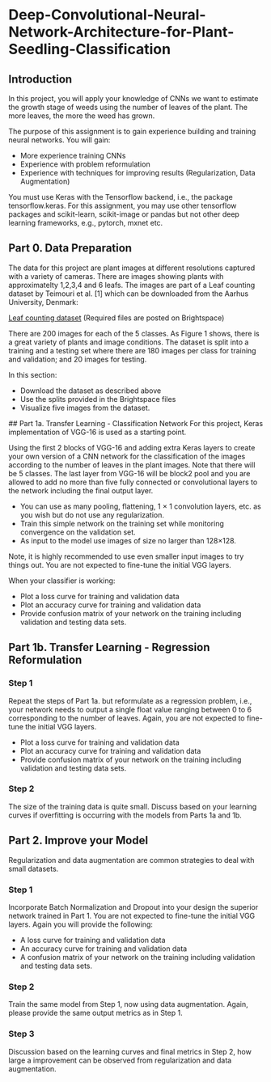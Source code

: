 # Deep-Convolutional-Neural-Network-Architecture-for-Plant-Seedling-Classification
## Introduction
In this project, you will apply your knowledge of CNNs we want to estimate the growth stage of weeds using the number of leaves of the plant. The more leaves, the more the weed has grown.

The purpose of this assignment is to gain experience building and training neural networks. You will gain:
- More experience training CNNs
- Experience with problem reformulation
- Experience with techniques for improving results (Regularization, Data Augmentation)

You must use Keras with the Tensorflow backend, i.e., the package tensorflow.keras. For this assignment, you may use other tensorflow packages and scikit-learn, scikit-image or pandas but not other deep learning frameworks, e.g., pytorch, mxnet etc.
## Part 0. Data Preparation

The data for this project are plant images at different resolutions captured with a variety of cameras. There are images showing plants with approximatelty 1,2,3,4 and 6 leafs. The images are part of a Leaf counting dataset by Teimouri et al. [1] which can be downloaded from the Aarhus University, Denmark:

<a href="https://vision.eng.au.dk/leaf-counting-dataset/">Leaf counting dataset</a> (Required files are posted on Brightspace)

There are 200 images for each of the 5 classes. As Figure 1 shows, there is a great variety of plants and image conditions. The dataset is split into a training and a testing set where there are 180 images per class for training and validation; and 20 images for testing.
 
  

In this section:
<ul>
<li>Download the dataset as described above</li>
<li>Use the splits provided in the Brightspace files</li>
<li>Visualize five images from the dataset.</li>
</ul>
## Part 1a. Transfer Learning - Classification Network
For this project, Keras implementation of VGG-16 is used as a starting point. 

Using the first 2 blocks of VGG-16 and adding extra Keras layers to create your own version of a CNN network for the classification of the images according to the number of leaves in the plant images. Note that there will be 5 classes. The last layer from VGG-16 will be block2 pool and you are allowed to add no more than five fully connected or convolutional layers to the network including the final output layer. 

- You can use as many pooling, flattening, 1 × 1 convolution layers, etc. as you wish but do not use any regularization.
- Train this simple network on the training set while monitoring convergence on the validation set.
- As input to the model use images of size no larger than 128×128.

Note, it is highly recommended to use even smaller input images to try things out. You are not expected to fine-tune the initial VGG layers.

When your classifier is working:
- Plot a loss curve for training and validation data
- Plot an accuracy curve for training and validation data
- Provide confusion matrix of your network on the training including validation and testing data sets.
## Part 1b. Transfer Learning - Regression Reformulation

### Step 1
Repeat the steps of Part 1a. but reformulate as a regression problem, i.e., your network needs to output a single float value ranging between 0 to 6 corresponding to the number of leaves. Again, you are not expected to fine-tune the initial VGG layers.

- Plot a loss curve for training and validation data
- Plot an accuracy curve for training and validation data
- Provide confusion matrix of your network on the training including validation and testing data sets.

### Step 2
The size of the training data is quite small. Discuss based on your learning curves if overfitting is occurring with the models from Parts 1a and 1b.
## Part 2. Improve your Model

Regularization and data augmentation are common strategies to deal with small datasets.

### Step 1
Incorporate Batch Normalization and Dropout into your design the superior network trained in Part 1. You are not expected to fine-tune the initial VGG layers. Again you will provide the following:
- A loss curve for training and validation data
- An accuracy curve for training and validation data
- A confusion matrix of your network on the training including validation and testing data sets.
 

### Step 2
Train the same model from Step 1, now using data augmentation. Again, please provide the same output metrics as in Step 1.

### Step 3
Discussion based on the learning curves and final metrics in Step 2, how large a improvement can be observed from regularization and data augmentation.
